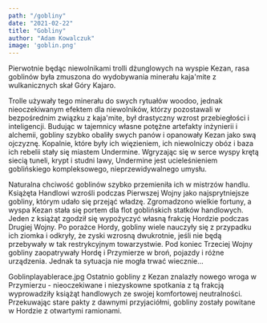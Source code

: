 ```yaml
---
path: "/gobliny"
date: "2021-02-22"
title: "Gobliny"
author: "Adam Kowalczuk"
image: 'goblin.png'
---
```

Pierwotnie będąc niewolnikami trolli dżunglowych na wyspie Kezan, rasa goblinów była zmuszona do wydobywania minerału kaja'mite z wulkanicznych skał Góry Kajaro.

Trolle używały tego minerału do swych rytuałów woodoo, jednak nieoczekiwanym efektem dla niewolników, którzy pozostawali w bezpośrednim związku z kaja'mite, był drastyczny wzrost przebiegłości i inteligencji. Budując w tajemnicy własne potężne artefakty inżynierii i alchemii, gobliny szybko obaliły swych panów i opanowały Kezan jako swą ojczyznę. Kopalnie, które były ich więzieniem, ich niewolniczy obóz i baza ich rebelii stały się miastem Undermine. Wgryzając się w serce wyspy krętą siecią tuneli, krypt i studni lawy, Undermine jest ucieleśnieniem goblińskiego kompleksowego, nieprzewidywalnego umysłu.

Naturalna chciwość goblinów szybko przemieniła ich w mistrzów handlu. Książęta Handlowi wzrośli podczas Pierwszej Wojny jako najsprytniejsze gobliny, którym udało się przejąć władzę. Zgromadzono wielkie fortuny, a wyspa Kezan stała się portem dla flot goblińskich statków handlowych. Jeden z książąt zgodził się wypożyczyć własną frakcję Hordzie podczas Drugiej Wojny. Po porażce Hordy, gobliny wiele nauczyły się z przypadku ich ziomka i odkryły, że zyski wzrosną dwukrotnie, jeśli nie będą przebywały w tak restrykcyjnym towarzystwie. Pod koniec Trzeciej Wojny gobliny zaopatrywały Hordę i Przymierze w broń, pojazdy i różne urządzenia. Jednak ta sytuacja nie mogła trwać wiecznie...

Goblinplayablerace.jpg
Ostatnio gobliny z Kezan znalazły nowego wroga w Przymierzu - nieoczekiwane i niezyskowne spotkania z tą frakcją wyprowadziły książąt handlowych ze swojej komfortowej neutralności. Przekuwając stare pakty z dawnymi przyjaciółmi, gobliny zostały powitane w Hordzie z otwartymi ramionami.


